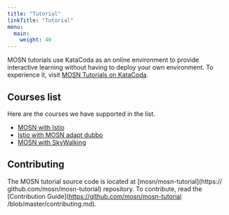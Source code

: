 ```yaml
---
title: "Tutorial"
linkTitle: "Tutorial"
menu:
  main:
    weight: 40
---
```


MOSN tutorials use KataCoda as an online environment to provide interactive learning without having to deploy your own environment. To experience it, visit [MOSN Tutorials on KataCoda](https://www.katacoda.com/mosn/courses/istio).

## Courses list

Here are the courses we have supported in the list.

- [MOSN with Istio](https://katacoda.com/mosn/courses/istio/mosn-with-istio)
- [Istio with MOSN adapt dubbo](https://www.katacoda.com/mosn/courses/istio/istio-mosn-adapt-dubbo)
- [MOSN with SkyWalking](https://www.katacoda.com/mosn/courses/istio/mosn-with-skywalking)

## Contributing

The MOSN tutorial source code is located at [mosn/mosn-tutorial](https:// github.com/mosn/mosn-tutorial) repository. To contribute, read the [Contribution Guide](https://github.com/mosn/mosn-tutorial /blob/master/contributing.md).